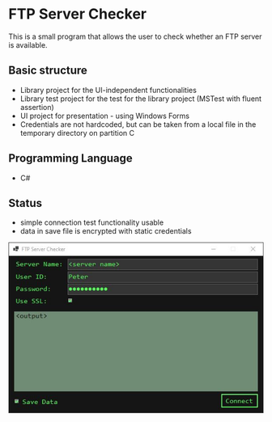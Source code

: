 # FTP Server Checker
This is a small program that allows the user to check whether an FTP server is available. 

## Basic structure
- Library project for the UI-independent functionalities
- Library test project for the test for the library project (MSTest with fluent assertion)
- UI project for presentation - using Windows Forms
- Credentials are not hardcoded, but can be taken from a local file in the temporary directory on partition C

## Programming Language
- C#

## Status
- simple connection test functionality usable
- data in save file is encrypted with static credentials

![FTP Server Checker Main Form](/README-Images/MainForm.jpg?raw=true "FTP Server Checker")
